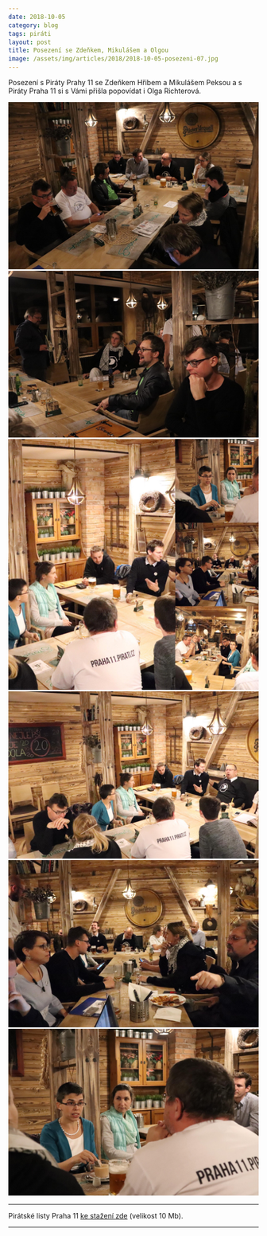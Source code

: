 ```yaml
---
date: 2018-10-05
category: blog
tags: piráti
layout: post
title: Posezení se Zdeňkem, Mikulášem a Olgou
image: /assets/img/articles/2018/2018-10-05-posezeni-07.jpg
---
```


Posezení s Piráty Prahy 11 se Zdeňkem Hřibem a Mikulášem Peksou a s Piráty Praha 11 si s Vámi přišla popovídat i Olga Richterová.

![Posezení s pirátskými poslanci](/assets/img/articles/2018/2018-10-05-posezeni-01.jpg)
![Posezení s pirátskými poslanci](/assets/img/articles/2018/2018-10-05-posezeni-02.jpg)
![Posezení s pirátskými poslanci](/assets/img/articles/2018/2018-10-05-posezeni-03.jpg)
![Posezení s pirátskými poslanci](/assets/img/articles/2018/2018-10-05-posezeni-04.jpg)
![Posezení s pirátskými poslanci](/assets/img/articles/2018/2018-10-05-posezeni-05.jpg)
![Posezení s pirátskými poslanci](/assets/img/articles/2018/2018-10-05-posezeni-06.jpg)


---

Pirátské listy Praha 11 [ke stažení zde](/assets/pdf/2018-07-10-praha-11.pdf) (velikost 10 Mb).

- - -
